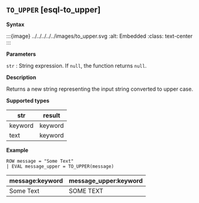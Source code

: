 ## `TO_UPPER` [esql-to_upper]

**Syntax**

:::{image} ../../../../../images/to_upper.svg
:alt: Embedded
:class: text-center
:::

**Parameters**

`str`
:   String expression. If `null`, the function returns `null`.

**Description**

Returns a new string representing the input string converted to upper case.

**Supported types**

| str | result |
| --- | --- |
| keyword | keyword |
| text | keyword |

**Example**

```esql
ROW message = "Some Text"
| EVAL message_upper = TO_UPPER(message)
```

| message:keyword | message_upper:keyword |
| --- | --- |
| Some Text | SOME TEXT |


